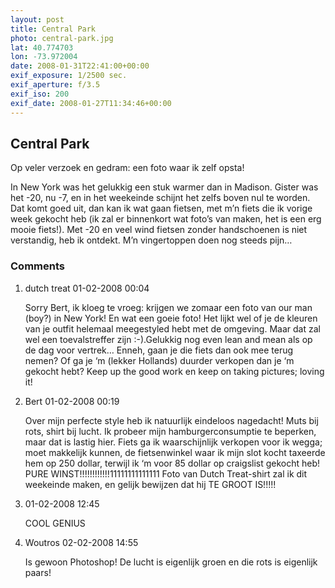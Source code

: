 ```yaml
---
layout: post
title: Central Park
photo: central-park.jpg
lat: 40.774703
lon: -73.972004
date: 2008-01-31T22:41:00+00:00
exif_exposure: 1/2500 sec.
exif_aperture: f/3.5
exif_iso: 200
exif_date: 2008-01-27T11:34:46+00:00
---
```


## Central Park

<p>Op veler verzoek en gedram: een foto waar ik zelf opsta!</p>
<p>In New York was het gelukkig een stuk warmer dan in Madison. Gister was het -20, nu -7, en in het weekeinde schijnt het zelfs boven nul te worden. Dat komt goed uit, dan kan ik wat gaan fietsen, met m’n fiets die ik vorige week gekocht heb (ik zal er binnenkort wat foto’s van maken, het is een erg mooie fiets!). Met -20 en veel wind fietsen zonder handschoenen is niet verstandig, heb ik ontdekt. M’n vingertoppen doen nog steeds pijn…</p>

<h3>Comments</h3>
<ol id="comments">
  <li>
    <span class="name">dutch treat</span>
    <span class="date">01-02-2008 00:04</span>
    <p>Sorry Bert, ik kloeg te vroeg: krijgen we zomaar een foto van our man (boy?) in New York! En wat een goeie foto! Het lijkt wel of je de kleuren van je outfit helemaal meegestyled hebt met de omgeving. Maar dat zal wel een toevalstreffer zijn :-).Gelukkig nog even lean and mean als op de dag voor vertrek… Enneh, gaan je die fiets dan ook mee terug nemen? Of ga je ‘m (lekker Hollands) duurder verkopen dan je ‘m gekocht hebt? Keep up the good work en keep on taking pictures; loving it!</p>
  </li>
  <li>
    <span class="name">Bert</span>
    <span class="date">01-02-2008 00:19</span>
    <p>Over mijn perfecte style heb ik natuurlijk eindeloos nagedacht! Muts bij rots, shirt bij lucht. Ik probeer mijn hamburgerconsumptie te beperken, maar dat is lastig hier.
Fiets ga ik waarschijnlijk verkopen voor ik wegga; moet makkelijk kunnen, de fietsenwinkel waar ik mijn slot kocht taxeerde hem op 250 dollar, terwijl ik ‘m voor 85 dollar op craigslist gekocht heb! PURE WINST!!!!!!!!!!!!11111111111111
Foto van Dutch Treat-shirt zal ik dit weekeinde maken, en gelijk bewijzen dat hij TE GROOT IS!!!!!</p>
  </li>
  <li>
    <span class="name"></span>
    <span class="date">01-02-2008 12:45</span>
    <p>COOL GENIUS</p>
  </li>
  <li>
    <span class="name">Woutros</span>
    <span class="date">02-02-2008 14:55</span>
    <p>Is gewoon Photoshop!
De lucht is eigenlijk groen en die rots is eigenlijk paars!</p>
  </li>
</ol>
